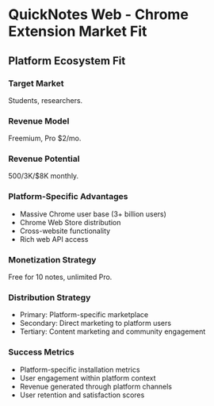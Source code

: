 # QuickNotes Web - Chrome Extension Market Fit

## Platform Ecosystem Fit

### Target Market
Students, researchers.

### Revenue Model
Freemium, Pro $2/mo.

### Revenue Potential
$500/$3K/$8K monthly.

### Platform-Specific Advantages
- Massive Chrome user base (3+ billion users)
- Chrome Web Store distribution
- Cross-website functionality
- Rich web API access

### Monetization Strategy
Free for 10 notes, unlimited Pro.

### Distribution Strategy
- Primary: Platform-specific marketplace
- Secondary: Direct marketing to platform users
- Tertiary: Content marketing and community engagement

### Success Metrics
- Platform-specific installation metrics
- User engagement within platform context
- Revenue generated through platform channels
- User retention and satisfaction scores
